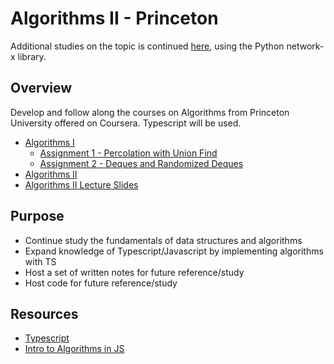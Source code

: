 # Algorithms II - Princeton

Additional studies on the topic is continued [here](https://github.com/mtanzim/networkx-test), using the Python network-x library.

## Overview

Develop and follow along the courses on Algorithms from Princeton University offered on Coursera. Typescript will be used.

- [Algorithms I](https://www.coursera.org/learn/algorithms-part1/)
  - [Assignment 1 - Percolation with Union Find](https://gitlab.com/mtanzim/percolation-algorithms1)
  - [Assignment 2 - Deques and Randomized Deques](https://gitlab.com/mtanzim/algorithms1-deque)
- [Algorithms II](https://www.coursera.org/learn/algorithms-part2)
- [Algorithms II Lecture Slides](https://drive.google.com/open?id=1ol2HCnpoE-WSvrpX-xCgWbPRrFWQANeB)

## Purpose

- Continue study the fundamentals of data structures and algorithms
- Expand knowledge of Typescript/Javascript by implementing algorithms with TS
- Host a set of written notes for future reference/study
- Host code for future reference/study

## Resources

- [Typescript](https://www.typescriptlang.org/)
- [Intro to Algorithms in JS](https://github.com/mtanzim/jsAlgorithms)
